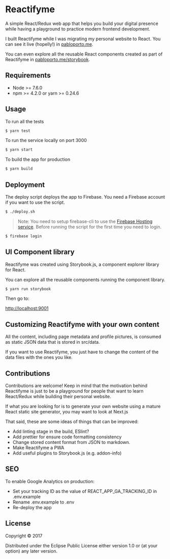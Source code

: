 # Reactifyme

A simple React/Redux web app that helps you build your digital presence while having a playground to practice modern frontend development.

I built Reactifyme while I was migrating my personal website to React. You can see it live (hopelly!) in [pabloporto.me](https://pabloporto.me).

You can even explore all the reusable React components created as part of Reactifyme in [pabloporto.me/storybook](https://pabloporto.me/storybook).

## Requirements

* Node >= 7.6.0
* npm >= 4.2.0 or yarn >= 0.24.6

## Usage

To run all the tests

``` bash
$ yarn test
```


To run the service locally on port 3000

``` bash
$ yarn start
```

To build the app for production

``` bash
$ yarn build
```

## Deployment

The deploy script deploys the app to Firebase. You need a Firebase account if you want to use the script.

``` bash
$ ./deploy.sh
```

> Note: You need to setup firebase-cli to use the
[Firebase Hosting service](https://firebase.google.com/docs/hosting/quickstart).
Before running the script for the first time you need to login.
``` bash
$ firebase login
```

## UI Component library
Reactifyme was created using Storybook.js, a component explorer library for React. 

You can explore all the reusable components running the component library.

``` bash
$ yarn run storybook
```

Then go to:

[http://localhost:9001](http://localhost:9001)

## Customizing Reactifyme with your own content
All the content, including page metadata and profile pictures, is consumed as static JSON data that is stored in src/data.

If you want to use Reactifyme, you just have to change the content of the data files with the ones you like.

## Contributions
Contributions are welcome! Keep in mind that the motivation behind Reactifyme is just to be a playground for people that want to learn React/Redux while building their personal website. 

If what you are looking for is to generate your own website using a mature React static site generator, you may want to look at Next.js

That said, these are some ideas of things that can be improved:
* Add linting stage in the build, ESlint?
* Add prettier for ensure code formatting consistency
* Change stored content format from JSON to markdown.
* Make Reactifyme a PWA
* Add useful plugins to Storybook.js (e.g. addon-info)

## SEO
To enable Google Analytics on production:
* Set your tracking ID as the value of REACT_APP_GA_TRACKING_ID in .env.example
* Rename .env.example to .env
* Re-deploy the app

## License

Copyright © 2017

Distributed under the Eclipse Public License either version 1.0 or (at
your option) any later version.
